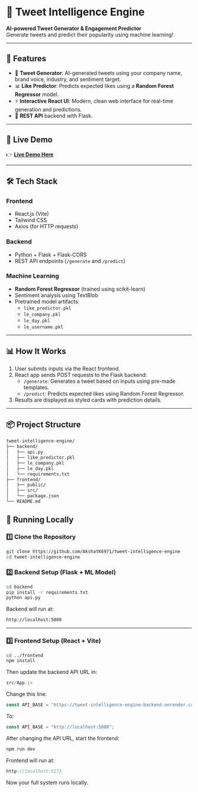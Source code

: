 # 🚀 Tweet Intelligence Engine

**AI-powered Tweet Generator & Engagement Predictor**  
Generate tweets and predict their popularity using machine learning!

---

## 🌟 Features

- 🎉 **Tweet Generator**: AI-generated tweets using your company name, brand voice, industry, and sentiment target.
- 📊 **Like Predictor**: Predicts expected likes using a **Random Forest Regressor** model.
- ⚡ **Interactive React UI**: Modern, clean web interface for real-time generation and predictions.
- 📡 **REST API** backend with Flask.

---

## 🔗 Live Demo

👉 [**Live Demo Here**](https://tweet-intelligence-engine-kw21.onrender.com/)

---

## 🛠️ Tech Stack

### Frontend

- React.js (Vite)
- Tailwind CSS
- Axios (for HTTP requests)

### Backend

- Python + Flask + Flask-CORS
- REST API endpoints (`/generate` and `/predict`)

### Machine Learning

- **Random Forest Regressor** (trained using scikit-learn)
- Sentiment analysis using TextBlob
- Pretrained model artifacts:
  - `like_predictor.pkl`
  - `le_company.pkl`
  - `le_day.pkl`
  - `le_username.pkl`

---

## 📊 How It Works

1. User submits inputs via the React frontend.
2. React app sends POST requests to the Flask backend:
    - `/generate`: Generates a tweet based on inputs using pre-made templates.
    - `/predict`: Predicts expected likes using Random Forest Regressor.
3. Results are displayed as styled cards with prediction details.

---

## 📦 Project Structure

```bash
tweet-intelligence-engine/
├── backend/
│   ├── api.py
│   ├── like_predictor.pkl
│   ├── le_company.pkl
│   ├── le_day.pkl
│   └── requirements.txt
├── frontend/
│   ├── public/
│   ├── src/
│   └── package.json
└── README.md
```

## 🚀 Running Locally

### 1️⃣ Clone the Repository

```bash
git clone https://github.com/AkshatK6971/tweet-intelligence-engine
cd tweet-intelligence-engine
```

### 2️⃣ Backend Setup (Flask + ML Model)

```bash
cd backend
pip install -r requirements.txt
python api.py
```

Backend will run at:

```bash
http://localhost:5000
```

---

### 3️⃣ Frontend Setup (React + Vite)

```bash
cd ../frontend
npm install
```

Then update the backend API URL in:

```js
src/App.js
```

Change this line:

```js
const API_BASE = "https://tweet-intelligence-engine-backend.onrender.com";
```

To:

```js
const API_BASE = "http://localhost:5000";
```

After changing the API URL, start the frontend:

```bash
npm run dev
```

Frontend will run at:

```js
http://localhost:5173
```

Now your full system runs locally.
